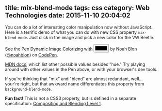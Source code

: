 title: mix-blend-mode
tags: css
category: Web Technologies
date: 2015-11-10 20:04:02
---

You can do a lot of interesting color manipulation now without JavaScript. Here is a terrific demo of what you can do with new CSS property `mix-blend-mode`. Just click in the image and pick a new color for the VW Beetle.

<p data-height="511" data-theme-id="20868" data-slug-hash="ZbjmbK" data-default-tab="result" data-user="noahblon" class='codepen'>See the Pen <a href='http://codepen.io/noahblon/pen/ZbjmbK/'>Dynamic Image Colorizing with <input type="color"></a> by Noah Blon (<a href='http://codepen.io/noahblon'>@noahblon</a>) on <a href='http://codepen.io'>CodePen</a>.</p>
<script async src="//assets.codepen.io/assets/embed/ei.js"></script>

[MDN docs](https://developer.mozilla.org/en-US/docs/Web/CSS/mix-blend-mode), which list other possible values besides "hue." Try playing around with other values in the Pen above, or with your browser's dev tools. 

If you're thinking that "mix" and "blend" are almost redundant, well... your're right, but that awkward name differentiates this property from `background-blend-mode`. 

**Fun fact!** This is not a CSS3 property, but is defined in a separate specification: [Compositing and Blending Level 1](https://drafts.fxtf.org/compositing-1/#mix-blend-mode). 

